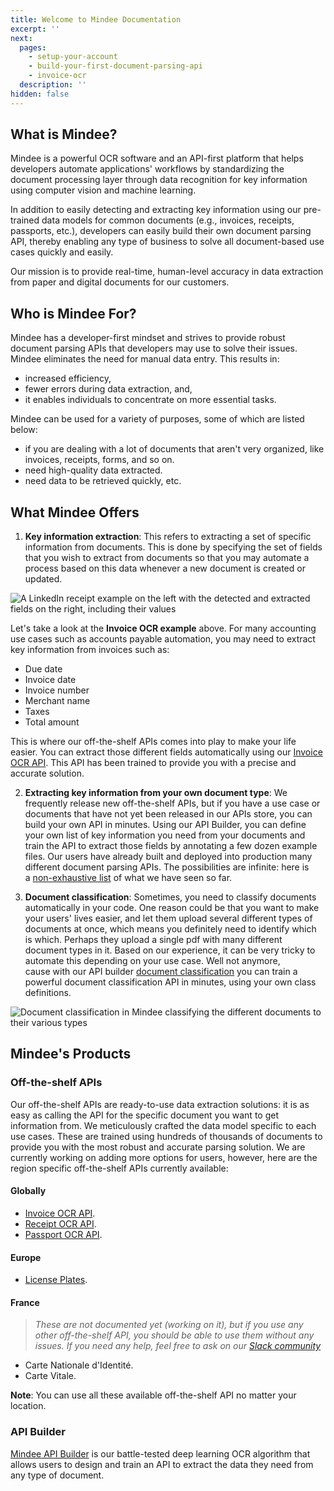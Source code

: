 ```yaml
---
title: Welcome to Mindee Documentation
excerpt: ''
next:
  pages:
    - setup-your-account
    - build-your-first-document-parsing-api
    - invoice-ocr
  description: ''
hidden: false
---
```


## What is Mindee?
Mindee is a powerful OCR software and an API-first platform that helps developers automate applications' workflows by standardizing the document processing layer through data recognition for key information using computer vision and machine learning.

In addition to easily detecting and extracting key information using our pre-trained data models for common documents (e.g., invoices, receipts, passports, etc.), developers can easily build their own document parsing API, thereby enabling any type of business to solve all document-based use cases quickly and easily.

Our mission is to provide real-time, human-level accuracy in data extraction from paper and digital documents for our customers.

## Who is Mindee For?
Mindee has a developer-first mindset and strives to provide robust document parsing APIs that developers may use to solve their issues. Mindee eliminates the need for manual data entry. This results in:

- increased efficiency,
- fewer errors during data extraction, and,
- it enables individuals to concentrate on more essential tasks.

Mindee can be used for a variety of purposes, some of which are listed below:

- if you are dealing with a lot of documents that aren't very organized, like invoices, receipts, forms, and so on.
- need high-quality data extracted.
- need data to be retrieved quickly, etc.

## What Mindee Offers
1. **Key information extraction**: This refers to extracting a set of specific information from documents. This is done by specifying the set of fields that you wish to extract from documents so that you may automate a process based on this data whenever a new document is created or updated.

![A LinkedIn receipt example on the left with the detected and extracted fields on the right, including their values](https://files.readme.io/09f8748-invoice_article2_bis.jpeg "Invoice OCR API key information extraction")

Let's take a look at the **Invoice OCR example** above. For many accounting use cases such as accounts payable automation, you may need to extract key information from invoices such as:
 - Due date
 - Invoice date
 - Invoice number
 - Merchant name
 - Taxes
 - Total amount

This is where our off-the-shelf APIs comes into play to make your life easier. You can extract those different fields automatically using our [Invoice OCR API](https://developers.mindee.com/docs/invoice-ocr). This API has been trained to provide you with a precise and accurate solution. 

2. **Extracting key information from your own document type**: We frequently release new off-the-shelf APIs, but if you have a use case or documents that have not yet been released in our APIs store, you can build your own API in minutes. Using our API Builder, you can define your own list of key information you need from your documents and train the API to extract those fields by annotating a few dozen example files. Our users have already built and deployed into production many different document parsing APIs. The possibilities are infinite: here is a [non-exhaustive list](https://developers.mindee.com/docs/use-cases) of what we have seen so far.

3. **Document classification**: Sometimes, you need to classify documents automatically in your code. One reason could be that you want to make your users' lives easier, and let them upload several different types of documents at once, which means you definitely need to identify which is which. Perhaps they upload a single pdf with many different document types in it. Based on our experience, it can be very tricky to automate this depending on your use case. Well not anymore, cause with our API builder [document classification](https://developers.mindee.com/docs/document-classification) you can train a powerful document classification API in minutes, using your own class definitions.

![Document classification in Mindee classifying the different documents to their various types](https://files.readme.io/c7c2d02-classification.png "Document classification")

## Mindee's Products

### Off-the-shelf APIs
Our off-the-shelf APIs are ready-to-use data extraction solutions: it is as easy as calling the API for the specific document you want to get information from. We meticulously crafted the data model specific to each use cases. These are trained using hundreds of thousands of documents to provide you with the most robust and accurate parsing solution. We are currently working on adding more options for users, however, here are the region specific off-the-shelf APIs currently available:

#### Globally
- [Invoice OCR API](https://developers.mindee.com/docs/invoice-ocr).
- [Receipt OCR API](https://developers.mindee.com/docs/receipt-ocr).
- [Passport OCR API](https://developers.mindee.com/docs/passport-ocr).

#### Europe
- [License Plates](https://blog.mindee.com/extending-license-plate-extraction/).

#### France
> _These are not documented yet (working on it), but if you use any other off-the-shelf API, you should be able to use them without any issues. If you need any help, feel free to ask on our [Slack community](https://slack.mindee.com)_
- Carte Nationale d'Identité.
- Carte Vitale.

**Note**: You can use all these available off-the-shelf API no matter your location.

### API Builder
[Mindee API Builder](https://developers.mindee.com/docs/build-your-first-document-parsing-api) is our battle-tested deep learning OCR algorithm that allows users to design and train an API to extract the data they need from any type of document.

